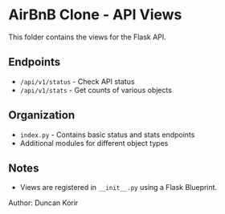 # AirBnB Clone - API Views

This folder contains the views for the Flask API.

## Endpoints
- `/api/v1/status` - Check API status
- `/api/v1/stats` - Get counts of various objects

## Organization
- `index.py` - Contains basic status and stats endpoints
- Additional modules for different object types

## Notes
- Views are registered in `__init__.py` using a Flask Blueprint.

Author: Duncan Korir
